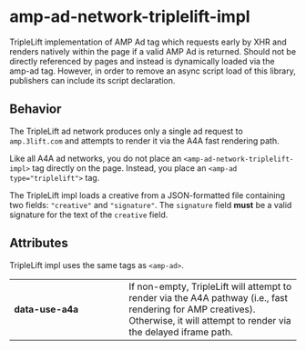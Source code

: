 # amp-ad-network-triplelift-impl

TripleLift implementation of AMP Ad tag which requests early by XHR and renders natively within the page if a valid AMP Ad is returned. Should not be directly referenced by pages and instead is dynamically loaded via the amp-ad tag. However, in order to remove an async script load of this library, publishers can include its script declaration.

## Behavior

The TripleLift ad network produces only a single ad request to `amp.3lift.com` and
attempts to render it via the A4A fast rendering path.

Like all A4A ad networks, you do not place an `<amp-ad-network-triplelift-impl>`
tag directly on the page. Instead, you place an `<amp-ad type="triplelift">` tag.

The TripleLift impl loads a creative from a JSON-formatted file containing two
fields: `"creative"` and `"signature"`. The `signature` field **must** be a
valid signature for the text of the `creative` field.

## Attributes

TripleLift impl uses the same tags as `<amp-ad>`.

<table>
  <tr>
    <td width="40%"><strong>data-use-a4a</strong></td>
    <td>If non-empty, TripleLift will attempt to render via the A4A
    pathway (i.e., fast rendering for AMP creatives).  Otherwise, it will attempt
    to render via the delayed iframe path.
</td>
  </tr>
</table>
